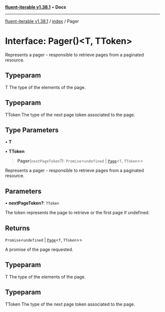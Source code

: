 [**fluent-iterable v1.38.1**](../../README.md) • **Docs**

***

[fluent-iterable v1.38.1](../../README.md) / [index](../README.md) / Pager

# Interface: Pager()\<T, TToken\>

Represents a pager - responsible to retrieve pages from a paginated resource.

## Typeparam

T The type of the elements of the page.

## Typeparam

TToken The type of the next page token associated to the page.

## Type Parameters

• **T**

• **TToken**

> **Pager**(`nextPageToken`?): `Promise`\<`undefined` \| [`Page`](Page.md)\<`T`, `TToken`\>\>

Represents a pager - responsible to retrieve pages from a paginated resource.

## Parameters

• **nextPageToken?**: `TToken`

The token represents the page to retrieve or the first page if undefined.

## Returns

`Promise`\<`undefined` \| [`Page`](Page.md)\<`T`, `TToken`\>\>

A promise of the page requested.

## Typeparam

T The type of the elements of the page.

## Typeparam

TToken The type of the next page token associated to the page.
